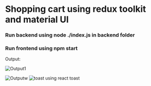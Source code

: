 # Shopping cart using redux toolkit and material UI

### Run backend using node ./index.js in backend folder
### Run frontend using npm start

Output:

![Output1](https://user-images.githubusercontent.com/34498180/232199416-ad289bde-a7b8-48ba-b366-3defe7d7f5f9.png)

![Outputw](https://user-images.githubusercontent.com/34498180/232199451-548b1657-2651-4c76-a488-668bc2092973.png)
![toast using react toast](https://user-images.githubusercontent.com/34498180/232199501-abd675ba-067e-4d2c-a7ea-325935dd6e5a.png)
